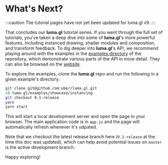 # What's Next?

:::caution
The tutorial pages have not yet been updated for luma.gl v9. 
:::

That concludes our **luma.gl** tutorial series. If you went through the full set of tutorials, you've taken a deep dive into some of **luma.gl**'s more powerful features, including instanced drawing, shader modules and composition, and transform feedback. To dig deeper into **luma.gl**'s API, we recommend playing around with the examples in the [examples directory](https://github.com/visgl/luma.gl/tree/master/examples/core) of the repository, which demonstrate various parts of the API in more detail. They can also be browsed on the [website](https://luma.gl/examples).

To explore the examples, clone the **luma.gl** repo and run the following in a given example's directory:

```bash
git clone git@github.com:uber/luma.gl.git
cd luma.gl/examples/showcase/instancing
git checkout 9.1-release
yarn
yarn start
```

This will start a local development server and open the page in your browser. The main application code is in `app.js` and the page will automatically refresh whenever it's udpated.

Note that we checkout the latest release branch here (`9.1-release` at the time this doc was updated), which can help avoid potential issues on `master` is the active development branch.

Happy exploring!
